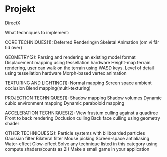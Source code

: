 # Projekt
DirectX

What techniques to implement:

CORE TECHNIQUES(1):
Deferred Rendering\n
Skeletal Animation (om vi får tid över)

GEOMETRY(2):
Parsing and rendering an existing model format
Displacement mapping using tessellation hardware
Height-map terrain rendering, user can walk on the terrain using WASD keys.
Level of detail using tessellation hardware
Morph-based vertex animation

TEXTURING AND LIGHTING(1):
Normal mapping
Screen space ambient occlusion
Blend mapping(multi-texturing)

PROJECTION TECHNIQUES(1):
Shadow mapping
Shadow volumes
Dynamic cubic environment mapping
Dynamic paraboloid mapping

ACCELERATION TECHNIQUES(2):
View frustum culling against a quadtree
Front to back rendering
Occlusion culling
Back face culling using geometry shader

OTHER TECHNIQUES(2):
Particle systems with billboarded particles
Gaussian filter
Bilateral filter
Mouse picking
Screen-space antialiasing
Water-effect
Glow-effect
Solve any technique listed in this category using compute shaders(counts as 2!)
Make a small game in your application
